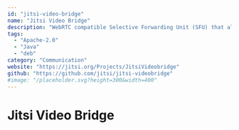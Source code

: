 ```yaml
---
id: "jitsi-video-bridge"
name: "Jitsi Video Bridge"
description: "WebRTC compatible Selective Forwarding Unit (SFU) that allows for multiuser video communication."
tags:
  - "Apache-2.0"
  - "Java"
  - "deb"
category: "Communication"
website: "https://jitsi.org/Projects/JitsiVideobridge"
github: "https://github.com/jitsi/jitsi-videobridge"
#image: "/placeholder.svg?height=300&width=400"
---
```


# Jitsi Video Bridge
